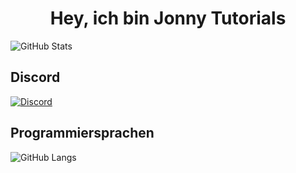 <h1 align="center">Hey, ich bin Jonny Tutorials</h1>
<img src="https://github-readme-stats.vercel.app/api?username=jonnytutorials&show_icons=true&hide=issues,prs&theme=dark" alt="GitHub Stats">
<h2>Discord</h2>
<a href="https://discord.com/s9tD46Fwh8">
<img src="https://img.shields.io/discord/743062575775875143" alt="Discord">
</a>
<h2>Programmiersprachen</h2>
<img src="https://github-readme-stats.vercel.app/api/top-langs/?username=jonnytutorials&exclude_repo=jonnytutorials&show_icons=true&theme=dark" alt="GitHub Langs">
